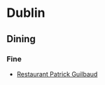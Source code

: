# Dublin

## Dining

### Fine

* [Restaurant Patrick Guilbaud](http://restaurantpatrickguilbaud.ie)
